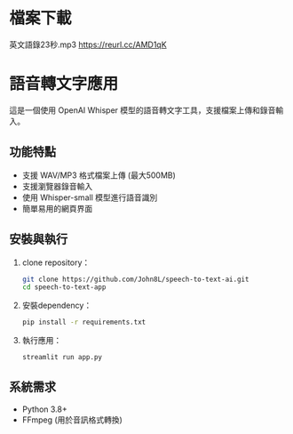 # 檔案下載
英文語錄23秒.mp3
https://reurl.cc/AMD1qK

# 語音轉文字應用

這是一個使用 OpenAI Whisper 模型的語音轉文字工具，支援檔案上傳和錄音輸入。

## 功能特點
- 支援 WAV/MP3 格式檔案上傳 (最大500MB)
- 支援瀏覽器錄音輸入
- 使用 Whisper-small 模型進行語音識別
- 簡單易用的網頁界面

## 安裝與執行

1. clone repository：
   ```bash
   git clone https://github.com/John8L/speech-to-text-ai.git
   cd speech-to-text-app
   ```

2. 安裝dependency：
   ```bash
   pip install -r requirements.txt
   ```

3. 執行應用：
   ```bash
   streamlit run app.py
   ```

## 系統需求
- Python 3.8+
- FFmpeg (用於音訊格式轉換)